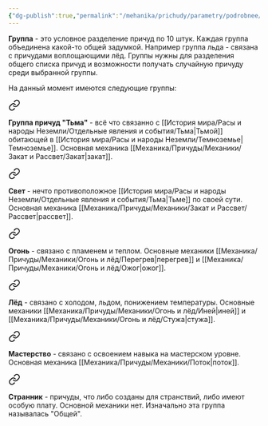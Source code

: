 ```yaml
---
{"dg-publish":true,"permalink":"/mehanika/prichudy/parametry/podrobnee/gruppa/"}
---
```


**Группа** - это условное разделение причуд по 10 штук. Каждая группа объединена какой-то общей задумкой. Например группа льда - связана с причудами воплощающими лёд. Группы нужны для разделения общего списка причуд и возможности получать случайную причуду среди выбранной группы.

На данный момент имеются следующие группы:

<div class="transclusion internal-embed is-loaded"><a class="markdown-embed-link" href="/mehanika/prichudy/parametry/podrobnee/gruppy-prichud/gruppa-tma/" aria-label="Open link"><svg xmlns="http://www.w3.org/2000/svg" width="24" height="24" viewBox="0 0 24 24" fill="none" stroke="currentColor" stroke-width="2" stroke-linecap="round" stroke-linejoin="round" class="svg-icon lucide-link"><path d="M10 13a5 5 0 0 0 7.54.54l3-3a5 5 0 0 0-7.07-7.07l-1.72 1.71"></path><path d="M14 11a5 5 0 0 0-7.54-.54l-3 3a5 5 0 0 0 7.07 7.07l1.71-1.71"></path></svg></a><div class="markdown-embed">




**Группа причуд "Тьма"** - всё что связанно с [[История мира/Расы и народы Неземли/Отдельные явления и события/Тьма\|Тьмой]] обитающей в [[История мира/Расы и народы Неземли/Темноземье\|Темноземье]]. Основная механика [[Механика/Причуды/Механики/Закат и Рассвет/Закат\|закат]]. 

</div></div>


<div class="transclusion internal-embed is-loaded"><a class="markdown-embed-link" href="/mehanika/prichudy/parametry/podrobnee/gruppy-prichud/gruppa-svet/" aria-label="Open link"><svg xmlns="http://www.w3.org/2000/svg" width="24" height="24" viewBox="0 0 24 24" fill="none" stroke="currentColor" stroke-width="2" stroke-linecap="round" stroke-linejoin="round" class="svg-icon lucide-link"><path d="M10 13a5 5 0 0 0 7.54.54l3-3a5 5 0 0 0-7.07-7.07l-1.72 1.71"></path><path d="M14 11a5 5 0 0 0-7.54-.54l-3 3a5 5 0 0 0 7.07 7.07l1.71-1.71"></path></svg></a><div class="markdown-embed">




**Свет** - нечто противоположное [[История мира/Расы и народы Неземли/Отдельные явления и события/Тьма\|Тьме]] по своей сути. Основная механика [[Механика/Причуды/Механики/Закат и Рассвет/Рассвет\|рассвет]].


</div></div>


<div class="transclusion internal-embed is-loaded"><a class="markdown-embed-link" href="/mehanika/prichudy/parametry/podrobnee/gruppy-prichud/gruppa-ogon/" aria-label="Open link"><svg xmlns="http://www.w3.org/2000/svg" width="24" height="24" viewBox="0 0 24 24" fill="none" stroke="currentColor" stroke-width="2" stroke-linecap="round" stroke-linejoin="round" class="svg-icon lucide-link"><path d="M10 13a5 5 0 0 0 7.54.54l3-3a5 5 0 0 0-7.07-7.07l-1.72 1.71"></path><path d="M14 11a5 5 0 0 0-7.54-.54l-3 3a5 5 0 0 0 7.07 7.07l1.71-1.71"></path></svg></a><div class="markdown-embed">




**Огонь** - связано с пламенем и теплом. Основные механики [[Механика/Причуды/Механики/Огонь и лёд/Перегрев\|перегрев]] и [[Механика/Причуды/Механики/Огонь и лёд/Ожог\|ожог]]. 


</div></div>


<div class="transclusion internal-embed is-loaded"><a class="markdown-embed-link" href="/mehanika/prichudy/parametry/podrobnee/gruppy-prichud/gruppa-lyod/" aria-label="Open link"><svg xmlns="http://www.w3.org/2000/svg" width="24" height="24" viewBox="0 0 24 24" fill="none" stroke="currentColor" stroke-width="2" stroke-linecap="round" stroke-linejoin="round" class="svg-icon lucide-link"><path d="M10 13a5 5 0 0 0 7.54.54l3-3a5 5 0 0 0-7.07-7.07l-1.72 1.71"></path><path d="M14 11a5 5 0 0 0-7.54-.54l-3 3a5 5 0 0 0 7.07 7.07l1.71-1.71"></path></svg></a><div class="markdown-embed">




**Лёд** - связано с холодом, льдом, понижением температуры. Основные механики [[Механика/Причуды/Механики/Огонь и лёд/Иней\|иней]] и [[Механика/Причуды/Механики/Огонь и лёд/Стужа\|стужа]].

</div></div>


<div class="transclusion internal-embed is-loaded"><a class="markdown-embed-link" href="/mehanika/prichudy/parametry/podrobnee/gruppy-prichud/gruppa-masterstvo/" aria-label="Open link"><svg xmlns="http://www.w3.org/2000/svg" width="24" height="24" viewBox="0 0 24 24" fill="none" stroke="currentColor" stroke-width="2" stroke-linecap="round" stroke-linejoin="round" class="svg-icon lucide-link"><path d="M10 13a5 5 0 0 0 7.54.54l3-3a5 5 0 0 0-7.07-7.07l-1.72 1.71"></path><path d="M14 11a5 5 0 0 0-7.54-.54l-3 3a5 5 0 0 0 7.07 7.07l1.71-1.71"></path></svg></a><div class="markdown-embed">




**Мастерство** - связано с освоением навыка на мастерском уровне. Основная механика [[Механика/Причуды/Механики/Поток\|поток]].

</div></div>


<div class="transclusion internal-embed is-loaded"><a class="markdown-embed-link" href="/mehanika/prichudy/parametry/podrobnee/gruppy-prichud/gruppa-strannik/" aria-label="Open link"><svg xmlns="http://www.w3.org/2000/svg" width="24" height="24" viewBox="0 0 24 24" fill="none" stroke="currentColor" stroke-width="2" stroke-linecap="round" stroke-linejoin="round" class="svg-icon lucide-link"><path d="M10 13a5 5 0 0 0 7.54.54l3-3a5 5 0 0 0-7.07-7.07l-1.72 1.71"></path><path d="M14 11a5 5 0 0 0-7.54-.54l-3 3a5 5 0 0 0 7.07 7.07l1.71-1.71"></path></svg></a><div class="markdown-embed">




**Странник** - причуды, что либо созданы для странствий, либо имеют особую плату. Основной механики нет. Изначально эта группа называлась "Общей".

</div></div>
